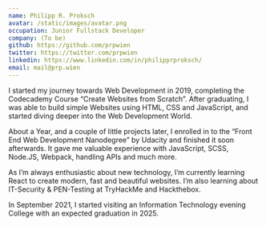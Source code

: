 ```yaml
---
name: Philipp R. Proksch
avatar: /static/images/avatar.png
occupation: Junior Fullstack Developer
company: (To be)
github: https://github.com/prpwien
twitter: https://twitter.com/prpwien
linkedin: https://www.linkedin.com/in/philipprproksch/
email: mail@prp.wien
---
```


I started my journey towards Web Development in 2019, completing the Codecademy Course “Create Websites from Scratch”. After graduating, I was able to build simple Websites using HTML, CSS and JavaScript, and started diving deeper into the Web Development World.

About a Year, and a couple of little projects later, I enrolled in to the “Front End Web Development Nanodegree” by Udacity and finished it soon afterwards.
It gave me valuable experience with JavaScript, SCSS, Node.JS, Webpack, handling APIs and much more.

As I’m always enthusiastic about new technology, I’m currently learning React to create modern, fast and beautiful websites. I’m also learning about IT-Security & PEN-Testing at TryHackMe and Hackthebox.

In September 2021, I started visiting an Information Technology evening College with an expected graduation in 2025.
